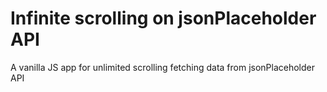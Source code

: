 # Infinite scrolling on jsonPlaceholder API
 A vanilla JS app for unlimited scrolling fetching data from jsonPlaceholder API
